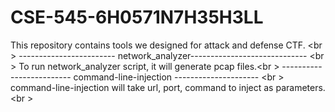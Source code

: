 # CSE-545-6H0571N7H35H3LL
This repository contains tools we designed for attack and defense CTF. <br \>
------------------------ network_analyzer----------------------------- <br \>
To run network_analyzer script, it will generate pcap files.<br \>
------------------------- command-line-injection --------------------- <br \>
command-line-injection will take url, port, command to inject as parameters. <br \>
